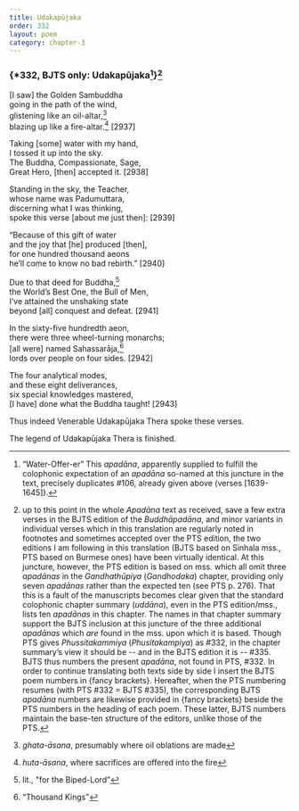 ```yaml
---
title: Udakapūjaka
order: 332
layout: poem
category: chapter-3
---
```


### {\*332, BJTS only: Udakapūjaka[^1]}[^2]

\[I saw\] the Golden Sambuddha  
going in the path of the wind,  
glistening like an oil-altar,[^3]  
blazing up like a fire-altar.[^4] \[2937\]

Taking \[some\] water with my hand,  
I tossed it up into the sky.  
The Buddha, Compassionate, Sage,  
Great Hero, \[then\] accepted it. \[2938\]

Standing in the sky, the Teacher,  
whose name was Padumuttara,  
discerning what I was thinking,  
spoke this verse \[about me just then\]: \[2939\]

“Because of this gift of water  
and the joy that \[he\] produced \[then\],  
for one hundred thousand aeons  
he’ll come to know no bad rebirth.” \[2940\]

Due to that deed for Buddha,[^5]  
the World’s Best One, the Bull of Men,  
I’ve attained the unshaking state  
beyond \[all\] conquest and defeat. \[2941\]

In the sixty-five hundredth aeon,  
there were three wheel-turning monarchs;  
\[all were\] named Sahassarāja,[^6]  
lords over people on four sides. \[2942\]

The four analytical modes,  
and these eight deliverances,  
six special knowledges mastered,  
\[I have\] done what the Buddha taught! \[2943\]

Thus indeed Venerable Udakapūjaka Thera spoke these verses.

The legend of Udakapūjaka Thera is finished.

[^1]: “Water-Offer-er” This *apadāna*, apparently supplied to fulfill the colophonic expectation of an *apadāna* so-named at this juncture in the text, precisely duplicates \#106, already given above (verses \[1639-1645\]).

[^2]: up to this point in the whole *Apadāna* text as received, save a few extra verses in the BJTS edition of the *Buddhāpadāna*, and minor variants in individual verses which in this translation are regularly noted in footnotes and sometimes accepted over the PTS edition, the two editions I am following in this translation (BJTS based on Sinhala mss., PTS based on Burmese ones) have been virtually identical. At this juncture, however, the PTS edition is based on mss. which all omit three *apadānas* in the *Gandhathūpiya* (*Gandhodaka*) chapter, providing only seven *apadānas* rather than the expected ten (see PTS p. 276). That this is a fault of the manuscripts becomes clear given that the standard colophonic chapter summary (*uddāna*), even in the PTS edition/mss., lists ten *apadānas* in this chapter. The names in that chapter summary support the BJTS inclusion at this juncture of the three additional *apadānas* which *are* found in the mss. upon which it is based. Though PTS gives *Phussitakammiya* (*Phusitakampiya*) as \#332, in the chapter summary’s view it should be -- and in the BJTS edition it is -- \#335. BJTS thus numbers the present *apadāna*, not found in PTS, \#332. In order to continue translating both texts side by side I insert the BJTS poem numbers in {fancy brackets}. Hereafter, when the PTS numbering resumes (with PTS \#332 = BJTS \#335), the corresponding BJTS *apadāna* numbers are likewise provided in {fancy brackets} beside the PTS numbers in the heading of each poem. These latter, BJTS numbers maintain the base-ten structure of the editors, unlike those of the PTS.

[^3]: *ghata-āsana*, presumably where oil oblations are made

[^4]: *huta-āsana*, where sacrifices are offered into the fire

[^5]: lit., "for the Biped-Lord”

[^6]: “Thousand Kings”
